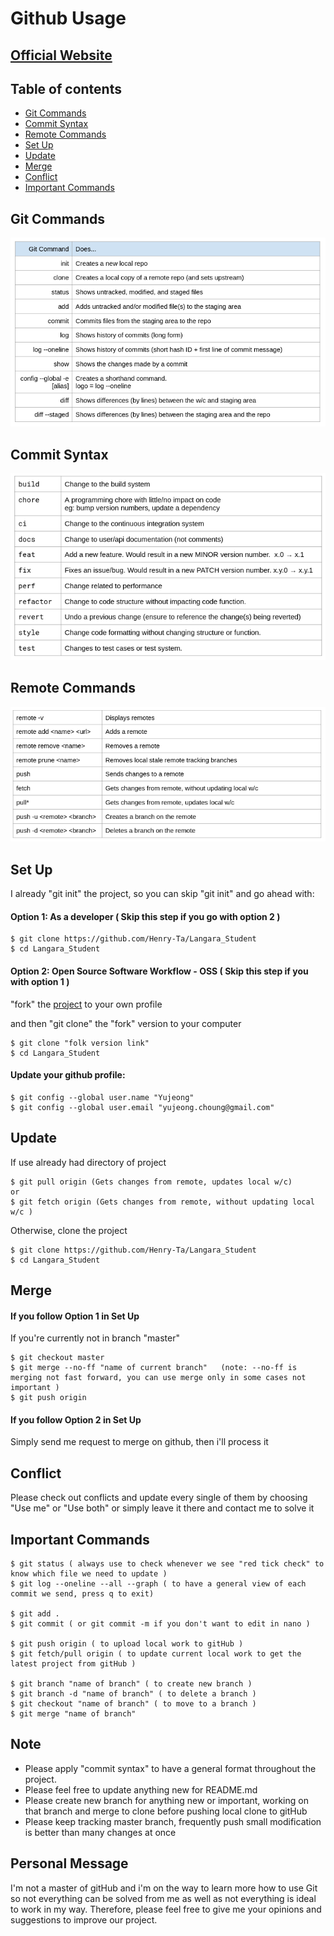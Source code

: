 # Github Usage

## [Official Website](https://langarastudent.herokuapp.com/)

## Table of contents
* [Git Commands](#git-commands)
* [Commit Syntax](#commit-syntax)
* [Remote Commands](#remote-commands)
* [Set Up](#set-up)
* [Update](#update)
* [Merge](#merge)
* [Conflict](#conflict)
* [Important Commands](#important-commands)

## Git Commands
![](./screenshot/git_basic_commands.png)

## Commit Syntax
![](./screenshot/commits_syntax.png)

## Remote Commands
![](./screenshot/remote_commands.png)

## Set Up

I already "git init" the project, so you can skip "git init" and go ahead with: 

#### Option 1: As a developer ( Skip this step if you go with option 2 ) 

```
$ git clone https://github.com/Henry-Ta/Langara_Student
$ cd Langara_Student
```

#### Option 2: Open Source Software Workflow - OSS ( Skip this step if you with option 1 )

"fork" the [project](https://github.com/Henry-Ta/Langara_Student) to your own profile

and then "git clone" the "fork" version to your computer

```
$ git clone "folk version link"
$ cd Langara_Student
```

#### Update your github profile:

```
$ git config --global user.name "Yujeong"
$ git config --global user.email "yujeong.choung@gmail.com"
```

## Update

If use already had directory of project

```
$ git pull origin (Gets changes from remote, updates local w/c)
or
$ git fetch origin (Gets changes from remote, without updating local w/c )
```
Otherwise, clone the project

```
$ git clone https://github.com/Henry-Ta/Langara_Student
$ cd Langara_Student
```

## Merge
#### If you follow Option 1 in Set Up

If you're currently not in branch "master"

```
$ git checkout master
$ git merge --no-ff "name of current branch"   (note: --no-ff is merging not fast forward, you can use merge only in some cases not important )
$ git push origin
```

#### If you follow Option 2 in Set Up
Simply send me request to merge on github, then i'll process it

## Conflict 

Please check out conflicts and update every single of them by choosing "Use me" or "Use both" or simply leave it there and contact me to solve it

## Important Commands

```
$ git status ( always use to check whenever we see "red tick check" to know which file we need to update )
$ git log --oneline --all --graph ( to have a general view of each commit we send, press q to exit)

$ git add .
$ git commit ( or git commit -m if you don't want to edit in nano )

$ git push origin ( to upload local work to gitHub )
$ git fetch/pull origin ( to update current local work to get the latest project from gitHub )

$ git branch "name of branch" ( to create new branch )
$ git branch -d "name of branch" ( to delete a branch )
$ git checkout "name of branch" ( to move to a branch )
$ git merge "name of branch"
```

## Note

* Please apply "commit syntax" to have a general format throughout the project.
* Please feel free to update anything new for README.md
* Please create new branch for anything new or important, working on that branch and merge to clone before pushing local clone to gitHub
* Please keep tracking master branch, frequently push small modification is better than many changes at once

## Personal Message

 I'm not a master of gitHub and i'm on the way to learn more how to use Git so not everything can be solved from me as well as not everything is ideal to work in my way. Therefore, please feel free to give me your opinions and suggestions to improve our project.
